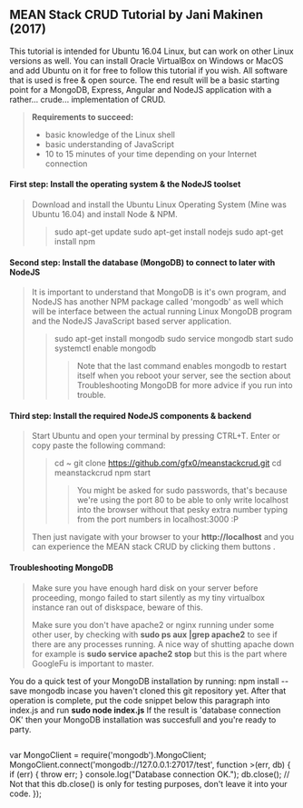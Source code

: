 ## MEAN Stack CRUD Tutorial by Jani Makinen (2017) ##

This tutorial is intended for Ubuntu 16.04 Linux, but can work on other Linux versions as well. You can install Oracle VirtualBox on Windows or MacOS and add Ubuntu on it for free to follow this tutorial if you wish. All software that is used is free & open source. The end result will be a basic starting point for a MongoDB, Express, Angular and NodeJS application with a rather... crude... implementation of CRUD.

> **Requirements to succeed:** 
> * basic knowledge of the Linux shell
> * basic understanding of JavaScript
> * 10 to 15 minutes of your time depending on your Internet connection

#### First step: Install the operating system & the NodeJS toolset
> Download and install the Ubuntu Linux Operating System (Mine was Ubuntu 16.04) and install Node & NPM.
>> sudo apt-get update
>> sudo apt-get install nodejs
>> sudo apt-get install npm

#### Second step: Install the database (MongoDB) to connect to later with NodeJS
> It is important to understand that MongoDB is it's own program, and NodeJS has another NPM package called 'mongodb' as well which will be interface between the actual running Linux MongoDB program and the NodeJS JavaScript based server application.
>> sudo apt-get install mongodb
>> sudo service mongodb start
>> sudo systemctl enable mongodb
>>> Note that the last command enables mongodb to restart itself when you reboot your server,
>>> see the section about Troubleshooting MongoDB for more advice if you run into trouble.

#### Third step: Install the required NodeJS components & backend
> Start Ubuntu and open your terminal by pressing CTRL+T. Enter or copy paste the following command:
>> cd ~ 
>> git clone https://github.com/gfx0/meanstackcrud.git
>> cd meanstackcrud
>> npm start
>>>You might be asked for sudo passwords, that's because we're using the port 80 to be able to only write localhost into the browser without that pesky extra number typing from the port numbers in localhost:3000 :P
>
> Then just navigate with your browser to your **http://localhost** and you can experience the MEAN stack CRUD by clicking them buttons .

#### Troubleshooting MongoDB
>Make sure you have enough hard disk on your server before  proceeding, mongo failed to start silently as my tiny virtualbox instance ran out of diskspace, beware of this.
>
> Make sure you don't have apache2 or nginx running under some other user, by checking with 
> **sudo ps aux |grep apache2** to see if there are any processes running. A nice way of shutting apache down for example is **sudo service apache2 stop** but this is the part where GoogleFu is important to master.
> 
You do a quick test of your MongoDB installation by running: npm install --save mongodb incase you haven't cloned this git repository yet. After that operation is complete, put the code snippet below this paragraph into index.js and run **sudo node index.js** If the result is 'database connection OK' then your MongoDB installation was succesfull and you're ready to party.

> ```js
var MongoClient = require('mongodb').MongoClient;
MongoClient.connect('mongodb://127.0.0.1:27017/test', function >(err, db) {
  if (err) { throw err; }
  console.log("Database connection OK.");
  db.close(); // Not that this db.close() is only for testing purposes, don't leave it into your code.
});
```

